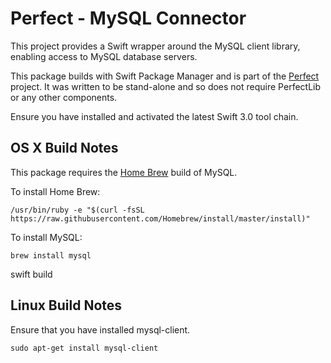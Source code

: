# Perfect - MySQL Connector #

This project provides a Swift wrapper around the MySQL client library, enabling access to MySQL database servers.

This package builds with Swift Package Manager and is part of the [Perfect](https://github.com/PerfectlySoft/Perfect) project. It was written to be stand-alone and so does not require PerfectLib or any other components.

Ensure you have installed and activated the latest Swift 3.0 tool chain.

## OS X Build Notes

This package requires the [Home Brew](http://brew.sh) build of MySQL.

To install Home Brew:

```
/usr/bin/ruby -e "$(curl -fsSL https://raw.githubusercontent.com/Homebrew/install/master/install)"
```

To install MySQL:

```
brew install mysql
```

swift build

## Linux Build Notes

Ensure that you have installed mysql-client.

```
sudo apt-get install mysql-client
```

